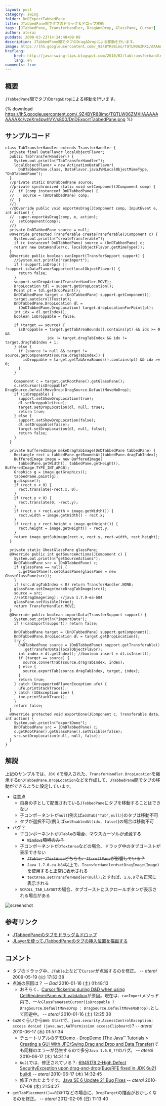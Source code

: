 ```yaml
---
layout: post
category: swing
folder: DnDExportTabbedPane
title: JTabbedPane間でタブのドラッグ＆ドロップ移動
tags: [JTabbedPane, TransferHandler, DragAndDrop, GlassPane, Cursor]
author: aterai
pubdate: 2009-03-23T14:24:48+09:00
description: JTabbedPane間でタブのDrag&Dropによる移動を行います。
image: https://lh5.googleusercontent.com/_9Z4BYR88imo/TQTLW06ZMXI/AAAAAAAAAXc/vzeXm4pwhVY/s800/DnDExportTabbedPane.png
hreflang:
    href: http://java-swing-tips.blogspot.com/2010/02/tabtransferhandler.html
    lang: en
comments: true
---
```

## 概要
`JTabbedPane`間でタブの`Drag&Drop`による移動を行います。

{% download https://lh5.googleusercontent.com/_9Z4BYR88imo/TQTLW06ZMXI/AAAAAAAAAXc/vzeXm4pwhVY/s800/DnDExportTabbedPane.png %}

## サンプルコード
<pre class="prettyprint"><code>class TabTransferHandler extends TransferHandler {
  private final DataFlavor localObjectFlavor;
  public TabTransferHandler() {
    System.out.println("TabTransferHandler");
    localObjectFlavor = new ActivationDataFlavor(
      DnDTabbedPane.class, DataFlavor.javaJVMLocalObjectMimeType, "DnDTabbedPane");
  }
  //private static DnDTabbedPane source;
  //private synchronized static void setComponent(JComponent comp) {
  //  if (comp instanceof DnDTabbedPane) {
  //    source = (DnDTabbedPane) comp;
  //  }
  //}
  //@Override public void exportAsDrag(JComponent comp, InputEvent e, int action) {
  //  super.exportAsDrag(comp, e, action);
  //  setComponent(comp);
  //}
  private DnDTabbedPane source = null;
  @Override protected Transferable createTransferable(JComponent c) {
    System.out.println("createTransferable");
    if (c instanceof DnDTabbedPane) source = (DnDTabbedPane) c;
    return new DataHandler(c, localObjectFlavor.getMimeType());
  }
  @Override public boolean canImport(TransferSupport support) {
    //System.out.println("canImport");
    if (!support.isDrop() || !support.isDataFlavorSupported(localObjectFlavor)) {
      return false;
    }
    support.setDropAction(TransferHandler.MOVE);
    DropLocation tdl = support.getDropLocation();
    Point pt = tdl.getDropPoint();
    DnDTabbedPane target = (DnDTabbedPane) support.getComponent();
    target.autoScrollTest(pt);
    DnDTabbedPane.DropLocation dl =
      (DnDTabbedPane.DropLocation) target.dropLocationForPoint(pt);
    int idx = dl.getIndex();
    boolean isDroppable = false;

    if (target == source) {
      isDroppable = target.getTabAreaBounds().contains(pt) &amp;&amp; idx &gt;= 0 &amp;&amp;
                   idx != target.dragTabIndex &amp;&amp; idx != target.dragTabIndex + 1;
    } else {
      if (source != null &amp;&amp; target != source.getComponentAt(source.dragTabIndex)) {
        isDroppable = target.getTabAreaBounds().contains(pt) &amp;&amp; idx &gt;= 0;
      }
    }

    Component c = target.getRootPane().getGlassPane();
    c.setCursor(isDroppable?DragSource.DefaultMoveDrop:DragSource.DefaultMoveNoDrop);
    if (isDroppable) {
      support.setShowDropLocation(true);
      dl.setDroppable(true);
      target.setDropLocation(dl, null, true);
      return true;
    } else {
      support.setShowDropLocation(false);
      dl.setDroppable(false);
      target.setDropLocation(dl, null, false);
      return false;
    }
  }

  private BufferedImage makeDragTabImage(DnDTabbedPane tabbedPane) {
    Rectangle rect = tabbedPane.getBoundsAt(tabbedPane.dragTabIndex);
    BufferedImage image = new BufferedImage(
      tabbedPane.getWidth(), tabbedPane.getHeight(), BufferedImage.TYPE_INT_ARGB);
    Graphics g = image.getGraphics();
    tabbedPane.paint(g);
    g.dispose();
    if (rect.x &lt; 0) {
      rect.translate(-rect.x, 0);
    }
    if (rect.y &lt; 0) {
      rect.translate(0, -rect.y);
    }
    if (rect.x + rect.width &gt; image.getWidth()) {
      rect.width = image.getWidth() - rect.x;
    }
    if (rect.y + rect.height &gt; image.getHeight()) {
      rect.height = image.getHeight() - rect.y;
    }
    return image.getSubimage(rect.x, rect.y, rect.width, rect.height);
  }

  private static GhostGlassPane glassPane;
  @Override public int getSourceActions(JComponent c) {
    System.out.println("getSourceActions");
    DnDTabbedPane src = (DnDTabbedPane) c;
    if (glassPane == null) {
      c.getRootPane().setGlassPane(glassPane = new GhostGlassPane(src));
    }
    if (src.dragTabIndex &lt; 0) return TransferHandler.NONE;
    glassPane.setImage(makeDragTabImage(src));
    source = src;
    //setDragImage(img); //java 1.7.0-ea-b84
    glassPane.setVisible(true);
    return TransferHandler.MOVE;
  }
  @Override public boolean importData(TransferSupport support) {
    System.out.println("importData");
    if (!canImport(support)) return false;

    DnDTabbedPane target = (DnDTabbedPane) support.getComponent();
    DnDTabbedPane.DropLocation dl = target.getDropLocation();
    try {
      DnDTabbedPane source = (DnDTabbedPane) support.getTransferable()
        .getTransferData(localObjectFlavor);
      int index = dl.getIndex(); //boolean insert = dl.isInsert();
      if (target == source) {
        source.convertTab(source.dragTabIndex, index);
      } else {
        source.exportTab(source.dragTabIndex, target, index);
      }
      return true;
    } catch (UnsupportedFlavorException ufe) {
      ufe.printStackTrace();
    } catch (IOException ioe) {
      ioe.printStackTrace();
    }
    return false;
  }
  @Override protected void exportDone(JComponent c, Transferable data, int action) {
    System.out.println("exportDone");
    DnDTabbedPane src = (DnDTabbedPane) c;
    c.getRootPane().getGlassPane().setVisible(false);
    src.setDropLocation(null, null, false);
  }
}
</code></pre>

## 解説
上記のサンプルでは、`JDK 6`で導入された、`TransferHandler.DropLocation`を継承する`DnDTabbedPane.DropLocation`などを作成して、`JTabbedPane`間でタブの移動ができるように設定しています。

- 注意点
    - 自身の子として配置されている`JTabbedPane`にタブを移動することはできない
    - 子コンポーネントが`null`(例えば`addTab("Tab",null)`)のタブは移動不可
    - タブが選択不可(例えば`setEnabledAt(idx, false)`)の場合は移動不可
- バグ？
    - ~~子コンポーネントが`JTable`の場合、マウスカーソルが点滅する~~
        - ~~`Windows`環境のみ？~~
    - 子コンポーネントが`JTextArea`などの場合、ドラッグ中のタブゴーストが表示できない
        - ~~`JTable`、`JTextArea`どちらも、`JScrollPane`が影響している？~~
        - `Java 1.7.0-ea-b84`以上で、`TransferHandler#setDragImage(Image)`を使用すると正常に表示される
        - `textArea.setTransferHandler(null);`とすれば、`1.6.0`でも正常に表示される
    - `SCROLL_TAB_LAYOUT`の場合、タブゴーストにスクロールボタンが表示される場合がある

<!-- dummy comment line for breaking list -->

![screenshot](https://lh6.googleusercontent.com/_9Z4BYR88imo/TQTLZe_UIkI/AAAAAAAAAXg/bCzrlm037N8/s800/DnDExportTabbedPane1.png)

## 参考リンク
- [JTabbedPaneのタブをドラッグ＆ドロップ](https://ateraimemo.com/Swing/DnDTabbedPane.html)
- [JLayerを使ってJTabbedPaneのタブの挿入位置を描画する](https://ateraimemo.com/Swing/DnDLayerTabbedPane.html)

<!-- dummy comment line for breaking list -->

## コメント
- タブのドラッグ中、`JTable`上などで`Cursor`が点滅するのを修正。 -- *aterai* 2009-05-19 (火) 17:32:38
- 点滅の原因は？ -- *Dad* 2010-01-16 (土) 01:48:13
    - おそらく、[Cursor flickering during D&D when using CellRendererPane with validation](http://bugs.java.com/bugdatabase/view_bug.do?bug_id=6700748)が原因。現在は、`canImport`メソッド内で、一々`GlassPane#setCursor(isDroppable ? DragSource.DefaultMoveDrop : DragSource.DefaultMoveNoDrop);`として回避中。 -- *aterai* 2010-01-16 (土) 12:25:38
- `6u20`ぐらいから`Web Start`で、`java.security.AccessControlException: access denied (java.awt.AWTPermission accessClipboard)`? -- *aterai* 2010-06-17 (木) 01:57:34
    - チュートリアルのデモ[Demo - DropDemo (The Java™ Tutorials > Creating a GUI With JFC/Swing Drag and Drop and Data Transfer)](https://docs.oracle.com/javase/tutorial/uiswing/dnd/dropmodedemo.html)でも同様のエラーが発生するので多分`Java 1.6.0_??`のバグ。 -- *aterai* 2010-06-17 (木) 14:31:14
    - `6u21`では、修正されている？: [6945178 2-High Defect SecurityException upon drag-and-drop(Bug/RFE fixed in JDK 6u21 build)](http://download.java.net/jdk6/6u21/promoted/b05/changes/JDK6u21.b05.list.html) -- *aterai* 2010-06-17 (木) 14:32:45
    - 修正されたようです。[Java SE 6 Update 21 Bug Fixes](http://www.oracle.com/technetwork/java/javase/bugfixes6u21-156339.html) -- *aterai* 2010-07-08 (木) 21:54:27
- `getTabPlacement()==RIGHT`などの場合に、`DropTarget`の描画がおかしくなるのを修正。 -- *aterai* 2012-02-05 (日) 11:13:40

<!-- dummy comment line for breaking list -->
